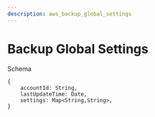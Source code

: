 ```yaml
---
description: aws_backup_global_settings
---
```


# Backup Global Settings

Schema
```
{
	accountId: String,
	lastUpdateTime: Date,
	settings: Map<String,String>,
}
```
